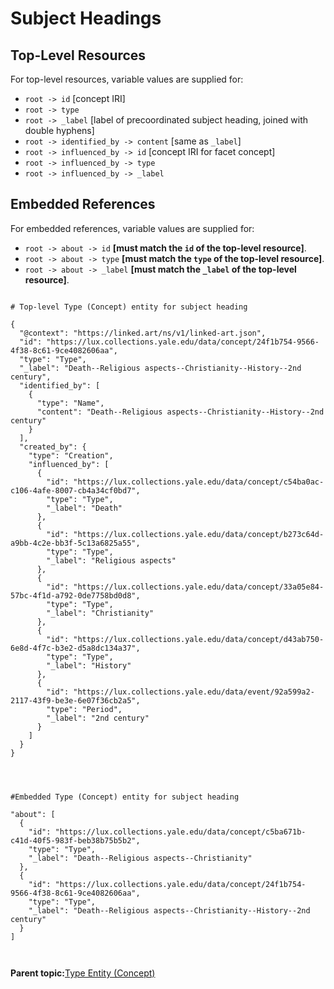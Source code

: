 # Subject Headings

## Top-Level Resources

For top-level resources, variable values are supplied for:

-   `root -> id` \[concept IRI\]
-   `root -> type`
-   `root -> _label` \[label of precoordinated subject heading, joined with double hyphens\]
-   `root -> identified_by -> content` \[same as `_label`\]
-   `root -> influenced_by -> id` \[concept IRI for facet concept\]
-   `root -> influenced_by -> type`
-   `root -> influenced_by -> _label`

## Embedded References

For embedded references, variable values are supplied for:

-   `root -> about -> id` **\[must match the `id` of the top-level resource\]**.
-   `root -> about -> type` **\[must match the `type` of the top-level resource\]**.
-   `root -> about -> _label` **\[must match the `_label` of the top-level resource\]**.

```

# Top-level Type (Concept) entity for subject heading

{
  "@context": "https://linked.art/ns/v1/linked-art.json",
  "id": "https://lux.collections.yale.edu/data/concept/24f1b754-9566-4f38-8c61-9ce4082606aa",
  "type": "Type",
  "_label": "Death--Religious aspects--Christianity--History--2nd century",
  "identified_by": [
    {
      "type": "Name",
      "content": "Death--Religious aspects--Christianity--History--2nd century"
    }
  ],
  "created_by": {
    "type": "Creation",
    "influenced_by": [
      {
        "id": "https://lux.collections.yale.edu/data/concept/c54ba0ac-c106-4afe-8007-cb4a34cf0bd7",
        "type": "Type",
        "_label": "Death"
      },
      {
        "id": "https://lux.collections.yale.edu/data/concept/b273c64d-a9bb-4c2e-bb3f-5c13a6825a55",
        "type": "Type",
        "_label": "Religious aspects"
      },
      {
        "id": "https://lux.collections.yale.edu/data/concept/33a05e84-57bc-4f1d-a792-0de7758bd0d8",
        "type": "Type",
        "_label": "Christianity"
      },
      {
        "id": "https://lux.collections.yale.edu/data/concept/d43ab750-6e8d-4f7c-b3e2-d5a8dc134a37",
        "type": "Type",
        "_label": "History"
      },
      {
        "id": "https://lux.collections.yale.edu/data/event/92a599a2-2117-43f9-be3e-6e07f36cb2a5",
        "type": "Period",
        "_label": "2nd century"
      }
    ]
  }
}
                
                
```

```

#Embedded Type (Concept) entity for subject heading

"about": [
  {
    "id": "https://lux.collections.yale.edu/data/concept/c5ba671b-c41d-40f5-983f-beb38b75b5b2",
    "type": "Type",
    "_label": "Death--Religious aspects--Christianity"
  },
  {
    "id": "https://lux.collections.yale.edu/data/concept/24f1b754-9566-4f38-8c61-9ce4082606aa",
    "type": "Type",
    "_label": "Death--Religious aspects--Christianity--History--2nd century"
  }
]
                
                
```

**Parent topic:**[Type Entity \(Concept\)](../type/type.md)

